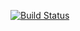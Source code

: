 [![Build Status](https://travis-ci.org/magomedgadjiev/Stack-test.svg?branch=master)](https://travis-ci.org/magomedgadjiev/Stack-test)
